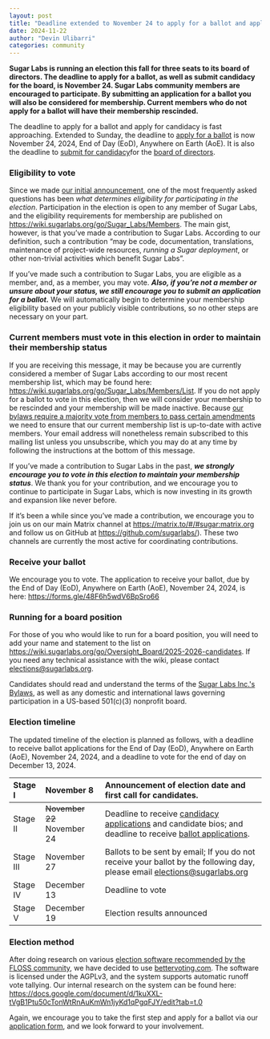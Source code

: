 ```yaml
---
layout: post
title: "Deadline extended to November 24 to apply for a ballot and apply for candidacy"
date: 2024-11-22
author: "Devin Ulibarri"
categories: community
---
```


**Sugar Labs is running an election this fall for three seats to its
  board of directors. The deadline to apply for a ballot, as well as
  submit candidacy for the board, is November 24. Sugar Labs community
  members are encouraged to participate. By submitting an application
  for a ballot you will also be considered for membership. Current
  members who do not apply for a ballot will have their membership
  rescinded.**

The deadline to apply for a ballot and apply for candidacy is fast
approaching. Extended to Sunday, the deadline to [apply for a
ballot][1] is now November 24, 2024, End of Day (EoD), Anywhere on
Earth (AoE). It is also the deadline to [submit for candidacy][2]for
the [board of directors][3].

[1]: https://forms.gle/48F6h5wdV6BpSro66
[2]: https://wiki.sugarlabs.org/go/Oversight_Board/2025-2026-candidates#Candidates
[3]: https://www.sugarlabs.org/leadership/

### Eligibility to vote

Since we made [our initial announcement][4], one of the most
frequently asked questions has been *what determines eligibility for
participating in the election*. Participation in the election is open
to any member of Sugar Labs, and the eligibility requirements for
membership are published on
<https://wiki.sugarlabs.org/go/Sugar_Labs/Members>. The main gist,
however, is that you’ve made a contribution to Sugar Labs. According
to our definition, such a contribution “may be code, documentation,
translations, maintenance of project-wide resources, *running a Sugar
deployment*, or other non-trivial activities which benefit Sugar
Labs”.

[4]: https://www.sugarlabs.org/community/2024/11/08/fall-board-elections-how-to-participate/

If you’ve made such a contribution to Sugar Labs, you are eligible as
a member, and, as a member, you may vote. ***Also, if you’re not a
member or unsure about your status, we still encourage you to submit
an application for a ballot.*** We will automatically begin to
determine your membership eligibility based on your publicly visible
contributions, so no other steps are necessary on your part.

### Current members must vote in this election in order to maintain their membership status

If you are receiving this message, it may be because you are currently
considered a member of Sugar Labs according to our most recent
membership list, which may be found here:
<https://wiki.sugarlabs.org/go/Sugar_Labs/Members/List>. If you do not
apply for a ballot to vote in this election, then we will consider
your membership to be rescinded and your membership will be made
inactive. Because [our bylaws require a majority vote from members to
pass certain amendments][5] we need to ensure that our current
membership list is up-to-date with active members. Your email address
will nonetheless remain subscribed to this mailing list unless you
unsubscribe, which you may do at any time by following the
instructions at the bottom of this message.

[5]: https://wiki.sugarlabs.org/go/Sugar_Labs/Governance#ARTICLE_XI

If you’ve made a contribution to Sugar Labs in the past, ***we
strongly encourage you to vote in this election to maintain your
membership status***. We thank you for your contribution, and we
encourage you to continue to participate in Sugar Labs, which is now
investing in its growth and expansion like never before.

If it’s been a while since you’ve made a contribution, we encourage
you to join us on our main Matrix channel at
<https://matrix.to/#/#sugar:matrix.org> and follow us on GitHub at
<https://github.com/sugarlabs/>). These two channels are currently the
most active for coordinating contributions.

### Receive your ballot

We encourage you to vote. The application to receive your ballot, due
by the End of Day (EoD), Anywhere on Earth (AoE), November 24, 2024,
is here: <https://forms.gle/48F6h5wdV6BpSro66>

### Running for a board position

For those of you who would like to run for a board position, you will
need to add your name and statement to the list on
<https://wiki.sugarlabs.org/go/Oversight_Board/2025-2026-candidates>. If
you need any technical assistance with the wiki, please contact
<elections@sugarlabs.org>.

Candidates should read and understand the terms of the [Sugar Labs
Inc.'s Bylaws][6], as well as any domestic and international laws
governing participation in a US-based 501(c)(3) nonprofit board.

[6]: https://wiki.sugarlabs.org/go/Sugar_Labs/Governance

### Election timeline

The updated timeline of the election is planned as follows, with a
deadline to receive ballot applications for the End of Day (EoD),
Anywhere on Earth (AoE), November 24, 2024, and a deadline to vote for
the end of day on December 13, 2024.

| Stage I | November 8 | Announcement of election date and first call for candidates. |
| :---- | :---- | :---- |
| Stage II | ~~November 22~~ November 24 | Deadline to receive [candidacy applications](https://wiki.sugarlabs.org/go/Oversight_Board/2025-2026-candidates#Candidates) and candidate bios; and deadline to receive [ballot applications](https://forms.gle/48F6h5wdV6BpSro66). |
| Stage III | November 27 | Ballots to be sent by email; If you do not receive your ballot by the following day, please email elections@sugarlabs.org |
| Stage IV | December 13 | Deadline to vote |
| Stage V | December 19 | Election results announced |

### Election method

After doing research on various [election software recommended by the
FLOSS community][7], we have decided to use [bettervoting.com][8]. The
software is licensed under the AGPLv3, and the system supports
automatic runoff vote tallying. Our internal research on the system
can be found here:
<https://docs.google.com/document/d/1kuXXL-tVgB1Ptu50cTonWtRnAuKmWn1jyKd1qPgqFJY/edit?tab=t.0>

[7]: https://github.com/sugarlabs/elections-research
[8]: http://bettervoting.com

Again, we encourage you to take the first step and apply for a ballot
via our [application form][1], and we look forward to your
involvement.

[1]: https://forms.gle/48F6h5wdV6BpSro66